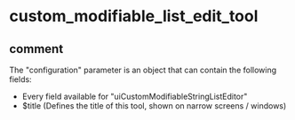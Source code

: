 # custom_modifiable_list_edit_tool
## comment

The "configuration" parameter is an object that can contain the following fields:
- Every field available for "uiCustomModifiableStringListEditor"
- $title (Defines the title of this tool, shown on narrow screens / windows)